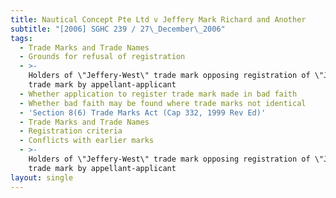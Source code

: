 ```yaml
---
title: Nautical Concept Pte Ltd v Jeffery Mark Richard and Another
subtitle: "[2006] SGHC 239 / 27\_December\_2006"
tags:
  - Trade Marks and Trade Names
  - Grounds for refusal of registration
  - >-
    Holders of \"Jeffery-West\" trade mark opposing registration of \"JWest\"
    trade mark by appellant-applicant
  - Whether application to register trade mark made in bad faith
  - Whether bad faith may be found where trade marks not identical
  - 'Section 8(6) Trade Marks Act (Cap 332, 1999 Rev Ed)'
  - Trade Marks and Trade Names
  - Registration criteria
  - Conflicts with earlier marks
  - >-
    Holders of \"Jeffery-West\" trade mark opposing registration of \"JWest\"
    trade mark by appellant-applicant
layout: single
---
```


